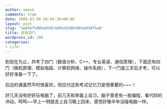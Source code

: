 ```yaml
---
author: amosk
comments: true
date: 2008-01-06 04:04:36+00:00
layout: post
slug: '%e8%bf%98%e6%9c%89%e5%9b%9b%e9%97%a8'
title: 还有四门
wordpress_id: 180
categories:
- Life
---
```


到现在为止，共考了四门（数值分析、C++、专业英语、通信原理），下面还有四门（微机原理、模拟电路、计算机网络、操作系统），下一门是三天后才考，可以好好准备一下了。

后边的课虽然平时很喜欢，但应付这些考试记忆力是很重要的~~~！

好几天没有好好玩电脑了，前几天和李磊上自习，脑子里老有一股编程、看代码的冲动，呵呵~~早上一明就去上自习晚上回来，感觉好像半年没碰电脑一样。
